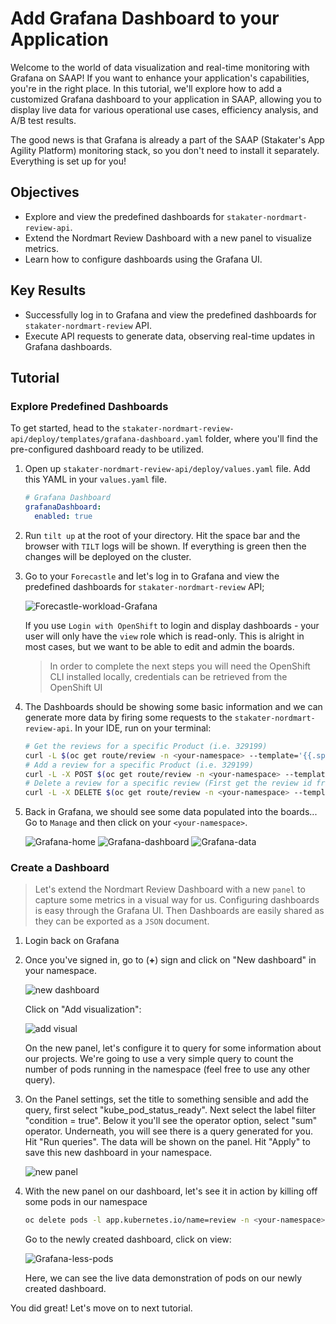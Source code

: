 # Add Grafana Dashboard to your Application

Welcome to the world of data visualization and real-time monitoring with Grafana on SAAP! If you want to enhance your application's capabilities, you're in the right place. In this tutorial, we'll explore how to add a customized Grafana dashboard to your application in SAAP, allowing you to display live data for various operational use cases, efficiency analysis, and A/B test results.

The good news is that Grafana is already a part of the SAAP (Stakater's App Agility Platform) monitoring stack, so you don't need to install it separately. Everything is set up for you!

## Objectives

- Explore and view the predefined dashboards for `stakater-nordmart-review-api`.
- Extend the Nordmart Review Dashboard with a new panel to visualize metrics.
- Learn how to configure dashboards using the Grafana UI.

## Key Results

- Successfully log in to Grafana and view the predefined dashboards for `stakater-nordmart-review` API.
- Execute API requests to generate data, observing real-time updates in Grafana dashboards.

## Tutorial

### Explore Predefined Dashboards

To get started, head to the `stakater-nordmart-review-api/deploy/templates/grafana-dashboard.yaml` folder, where you'll find the pre-configured dashboard ready to be utilized.

1. Open up `stakater-nordmart-review-api/deploy/values.yaml` file. Add this YAML in your `values.yaml` file.

    ```yaml
    # Grafana Dashboard
    grafanaDashboard:
      enabled: true
    ```

1. Run `tilt up` at the root of your directory. Hit the space bar and the browser with `TILT` logs will be shown. If everything is green then the changes will be deployed on the cluster.

1. Go to your `Forecastle` and let's log in to Grafana and view the predefined dashboards for `stakater-nordmart-review` API;

    ![Forecastle-workload-Grafana](images/forecastle-view.png)

    If you use `Login with OpenShift` to login and display dashboards - your user will only have the `view` role which is read-only. This is alright in most cases, but we want to be able to edit and admin the boards.

    > In order to complete the next steps you will need the OpenShift CLI installed locally, credentials can be retrieved from the OpenShift UI

1. The Dashboards should be showing some basic information and we can generate more data by firing some requests to the `stakater-nordmart-review-api`. In your IDE, run on your terminal:

    ```bash
    # Get the reviews for a specific Product (i.e. 329199)
    curl -L $(oc get route/review -n <your-namespace> --template='{{.spec.host}}')/api/review/329199
    # Add a review for a specific Product (i.e. 329199)
    curl -L -X POST $(oc get route/review -n <your-namespace> --template='{{.spec.host}}')/api/review/329199/John/5/Great
    # Delete a review for a specific review (First get the review id from Get request)
    curl -L -X DELETE $(oc get route/review -n <your-namespace> --template='{{.spec.host}}')/api/review/6323904100aeb66032db19dc
    ```

1. Back in Grafana, we should see some data populated into the boards... Go to `Manage` and then click on your `<your-namespace>`.

    ![Grafana-home](images/grafana-home.png)
    ![Grafana-dashboard](images/grafana-dashboard.png)
    ![Grafana-data](images/dashboard-data.png)

### Create a Dashboard

> Let's extend the Nordmart Review Dashboard with a new `panel` to capture some metrics in a visual way for us. Configuring dashboards is easy through the Grafana UI. Then Dashboards are easily shared as they can be exported as a `JSON` document.

1. Login back on Grafana

1. Once you've signed in, go to (**+**) sign and click on "New dashboard" in your namespace.

    ![new dashboard](images/new-dashboard.png)

    Click on "Add visualization":

    ![add visual](images/add-visual.png)

    On the new panel, let's configure it to query for some information about our projects. We're going to use a very simple query to count the number of pods running in the namespace (feel free to use any other query).

1. On the Panel settings, set the title to something sensible and add the query, first select "kube_pod_status_ready". Next select the label filter "condition = true". Below it you'll see the operator option, select "sum" operator. Underneath, you will see there is a query generated for you.  Hit "Run queries". The data will be shown on the panel. Hit "Apply" to save this new dashboard in your namespace.

    ![new panel](images/custom-query.png)

1. With the new panel on our dashboard, let's see it in action by killing off some pods in our namespace

    ```bash
    oc delete pods -l app.kubernetes.io/name=review -n <your-namespace>
    ```

    Go to the newly created dashboard, click on view:

    ![Grafana-less-pods](images/deleted-pod-view-grafana.png)

    Here, we can see the live data demonstration of pods on our newly created dashboard.

You did great! Let's move on to next tutorial.
